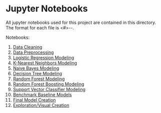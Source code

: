 # Jupyter Notebooks

All jupyter notebooks used for this project are contained in this directory. The format for each file is <#>-<gh-author>-<description>.

Notebooks:

1. [Data Cleaning](01-Skellet0r-data-cleaning.ipynb)
2. [Data Preprocessing](02-Skellet0r-preprocessing.ipynb)
3. [Logistic Regression Modeling](03-Skellet0r-logistic-regression.ipynb)
4. [K-Nearest Neighbors Modeling](04-Skellet0r-knn.ipynb)
5. [Naive Bayes Modeling](05-Skellet0r-naive-bayes.ipynb)
6. [Decision Tree Modeling](06-Skellet0r-decision-tree.ipynb)
7. [Random Forest Modeling](07-Skellet0r-random-forest.ipynb)
8. [Random Forest Boosting Modeling](08-Skellet0r-random-forest-boosting.ipynb)
9. [Support Vector Classifier Modeling](09-Skellet0r-svc.ipynb)
10. [Benchmark Baseline Models](10-Skellet0r-benchmark-baseline.ipynb)
11. [Final Model Creation](11-Skellet0r-gradient-boost.ipynb)
12. [Exploration/Visual Creation](12-Skellet0r-exploration.ipynb)

